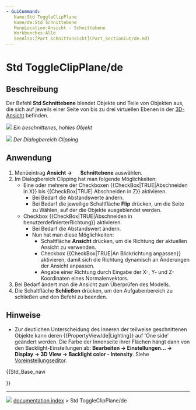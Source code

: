 ```yaml
---
- GuiCommand:
   Name:Std ToggleClipPlane
   Name/de:Std Schnittebene
   MenuLocation:Ansicht - Schnittebene
   Workbenches:Alle
   SeeAlso:[Part Schnittansicht](Part_SectionCut/de.md)
---
```


# Std ToggleClipPlane/de



## Beschreibung

Der Befehl **Std Schnittebene** blendet Objekte und Teile von Objekten aus, die sich auf jeweils einer Seite von bis zu drei virtuellen Ebenen in der [3D-Ansicht](3D_view/de.md) befinden.

![](images/Std_ToggleClipPlane_example.png ) 
*Ein beschnittenes, hohles Objekt*

![](images/Std_ToggleClipPlane_Dialog.png ) 
*Der Dialogbereich Clipping*



## Anwendung

1.  Menüeintrag **Ansicht → <img src="images/Std_ToggleClipPlane.svg" width=16px> Schnittebene** auswählen.
2.  Im Dialogbereich Clipping hat man folgende Möglichkeiten:
    -   Eine oder mehrere der Checkboxen {{CheckBox|TRUE|Abschneiden in X}} bis {{CheckBox|TRUE| Abschneiden in Z}} aktivieren.
        -   Bei Bedarf die Abstandswerte ändern.
        -   Bei Bedarf die jeweilige Schaltfläche **Flip** drücken, um die Seite zu Wählen, auf der die Objekte ausgeblendet werden.
    -   Checkbox {{CheckBox|TRUE|Abschneiden in benutzerdefinierterRichtung}} aktivieren.
        -   Bei Bedarf die Abstandswert ändern.
        -   Nun hat man diese Möglichkeiten:
            -   Schaltfläche **Ansicht** drücken, um die Richtung der aktuellen Ansicht zu verwenden.
            -   Checkbox {{CheckBox|TRUE|An Blickrichtung anpassen}} aktivieren, damit sich die Richtung dynamisch an Änderungen der Ansicht anpassen.
            -   Angabe einer Richtung durch Eingabe der X-, Y- und Z-Koordinaten eines Normalenvektors.
3.  Bei Bedarf ändert man die Ansicht zum Überprüfen des Modells.
4.  Die Schaltfläche **Schließen** drücken, um den Aufgabenbereich zu schließen und den Befehl zu beenden.



## Hinweise

-   Zur deutlichen Unterscheidung des Inneren der teilweise geschnittenen Objekte kann deren {{PropertyView/de|Lighting}} auf \'One side\' geändert werden. Die Farbe der Innenseite ihrer Flächen hängt dann von den Backlight-Einstellungen ab: **Bearbeiten → Einstellungen... → Display → 3D View → Backlight color - Intensity**. Siehe [Voreinstellungseditor](Preferences_Editor/de#3D-Ansicht.md).





{{Std_Base_navi

}}



---
![](images/Button_right.svg) [documentation index](../README.md) > Std ToggleClipPlane/de
